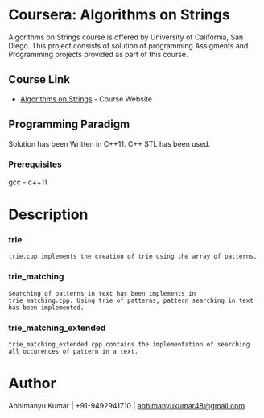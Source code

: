 # Coursera: Algorithms on Strings

Algorithms on Strings course is offered by University of California, San Diego. This project consists of solution of programming Assigments and
Programming projects provided as part of this course.
## Course Link
* [Algorithms on Strings](https://www.coursera.org/learn/algorithms-on-strings/) - Course Website

## Programming Paradigm

Solution has been Written in C++11. C++ STL has been used.

### Prerequisites

gcc - c++11

# Description

### trie
	trie.cpp implements the creation of trie using the array of patterns.
### trie_matching
	Searching of patterns in text has been implements in trie_matching.cpp. Using trie of patterns, pattern searching in text has been implemented.
### trie_matching_extended
	trie_matching_extended.cpp contains the implementation of searching all occurences of pattern in a text.
	
# Author

Abhimanyu Kumar |
+91-9492941710 |
abhimanyukumar48@gmail.com
